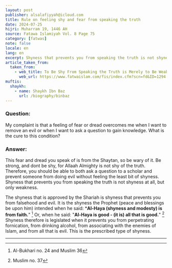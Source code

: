 ```yaml
---
layout: post
publisher: alsalafiyyah@icloud.com
title: Rule on feeling shy and fear from speaking the truth
date: 2024-07-25
hijri: Muharram 19, 1446 AH
source: Fatawa Islamiyah Vol. 8 Page 75
category: [fatwas]
note: false
locale: en
lang: en
excerpt: Shyness that prevents you from speaking the truth is not shyness at all, but only weakness. The shyness that is approved by the Shariah is shyness that prevents you from falsehood and evil.
article_taken_from: 
  taken_from:
    - web_title: To Be Shy From Speaking the Truth is Merely to Be Weak
      web_url: https://www.fatwaislam.com/fis/index.cfm?scn=fd&ID=1294
muftis:
  shaykh: 
    - name: Shaykh Ibn Baz
      url: /biography/binbaz
---
```


### Question:
My complaint is that a feeling of fear or dread overcomes me when I want to remove an evil or when I want to ask a question to gain knowledge. What is the cure to this condition?

### Answer: 
This fear and dread you speak of is from the Shaytan, so be wary of it. Be strong, and dont be shy, for Allaah Almighty is not shy of the truth. Therefore, you should be able to both ask a question to a scholar and prevent someone from doing evil without feeling the least bit of shyness. Shyness that prevents you from speaking the truth is not shyness at all, but only weakness. 

The shyness that is approved by the Shariah is shyness that prevents you from falsehood and evil. It is the shyness the Prophet (peace and blessings be upon him) intended when he said: ***Al-Haya (shyness and modesty) is from faith.**" [^1] Or, when he said: "**Al-Haya is good - (it is) all that is good.**" [^2] Shyness therefore is legislated when it prevents you from perpetrating fornication, from drinking alcohol, from associating with the enemies of Islam, and from all that is evil. This is the prescribed type of shyness.

---
[^1]: Al-Bukhari no. 24 and Muslim 36 
[^2]: Muslim no. 37
